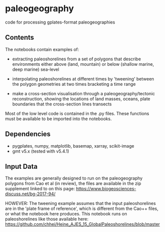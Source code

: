 # paleogeography
code for processing gplates-format paleogeographies


## Contents
The notebooks contain examples of:
- extracting paleoshorelines from a set of polygons that describe environments either above (land, 
mountain) or below (shallow marine, deep marine) sea-level

- interpolating paleoshorelines at different times by 'tweening' between the polygon geometries at two 
times bracketing a time range

- make a cross-section visualisation through a paleogeography/tectonic reconstruction, showing the locations
of land masses, oceans, plate boundaries that the cross-section lines transects

Most of the low level code is contained in the .py files. These functions must be available to be imported 
into the notebooks. 

## Dependencies
- pygplates, numpy, matplotlib, basemap, xarray, scikit-image
- gmt v5.x (tested with v5.4.1)

## Input Data
The examples are generally designed to run on the paleogeography polygons from Cao et al (in review),
the files are available in the zip supplement linked to on this page:
https://www.biogeosciences-discuss.net/bg-2017-94/

HOWEVER: The tweening example assumes that the input paleoshorelines are in the 'plate frame of reference', which is different from the Cao++ files, or what the notebook here produces. This notebook runs on paleoshorelines like those available here:
https://github.com/chhei/Heine_AJES_15_GlobalPaleoshorelines/blob/master

